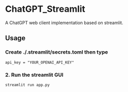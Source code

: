# ChatGPT_Streamlit
A ChatGPT web client implementation based on streamlit.

## Usage
### Create ./.streamlit/secrets.toml then type
`
api_key = "YOUR_OPENAI_API_KEY"
`

### 2. Run the streamlit GUI
```bash
streamlit run app.py
```
